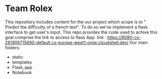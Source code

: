 # Team Rolex
This repository includes content for the our project which scope is to  " Predict the difficulty of a french text".
To do so we've implement a flask interface to get user's input. This repo  provides the code used to achive this goal comprise the link to access to flass App.
link : https://8080-cs-281906715690-default.cs-europe-west1-onse.cloudshell.dev/
Our main folders:
* static
* templates
* Flask_app
* Notebook
